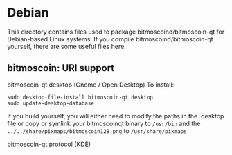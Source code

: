 
Debian
====================
This directory contains files used to package bitmoscoind/bitmoscoin-qt
for Debian-based Linux systems. If you compile bitmoscoind/bitmoscoin-qt yourself, there are some useful files here.

## bitmoscoin: URI support ##


bitmoscoin-qt.desktop  (Gnome / Open Desktop)
To install:

	sudo desktop-file-install bitmoscoin-qt.desktop
	sudo update-desktop-database

If you build yourself, you will either need to modify the paths in
the .desktop file or copy or symlink your bitmoscoinqt binary to `/usr/bin`
and the `../../share/pixmaps/bitmoscoin128.png` to `/usr/share/pixmaps`

bitmoscoin-qt.protocol (KDE)

